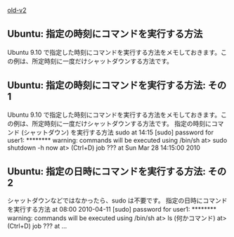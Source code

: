 [old-v2](ig100328-orig.html)

## Ubuntu: 指定の時刻にコマンドを実行する方法

Ubuntu 9.10 で指定した時刻にコマンドを実行する方法をメモしておきます。この例は、所定時刻に一度だけシャットダウンする方法です。

## Ubuntu: 指定の時刻にコマンドを実行する方法: その 1

Ubuntu 9.10 で指定した時刻にコマンドを実行する方法をメモしておきます。この例は、所定時刻に一度だけシャットダウンする方法です。
指定の時刻にコマンド (シャットダウン) を実行する方法
      sudo at 14:15
[sudo] password for user1: ********
warning: commands will be executed using /bin/sh
at> sudo shutdown -h now
at> <EOT> (Ctrl+D)
job ??? at Sun Mar 28 14:15:00 2010 
      
## Ubuntu: 指定の日時にコマンドを実行する方法: その 2

シャットダウンなどではなかったら、sudo は不要です。
指定の日時にコマンドを実行する方法
      at 08:00 2010-04-11
[sudo] password for user1: ********
warning: commands will be executed using /bin/sh
at> ls (何かコマンド)
at> <EOT> (Ctrl+D)
job ??? at …
